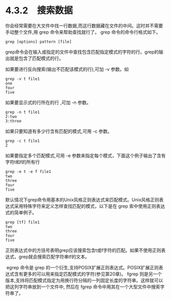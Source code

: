 # 4.3.2　搜索数据

​			你会经常需要在大文件中找一行数据,而这行数据藏在文件的中间。这时并不需要手动整个文件,用 grep 命令来帮助查找就行了。 grep 命令的命令行格式如下。

```
grep [options] pattern [file]
```

​			grep命令会在输入或指定的文件中查找包含匹配指定模式的字符的行。grep的输出就是包含了匹配模式的行。

如果要进行反向搜索(输出不匹配该模式的行),可加 -v 参数。如

```
grep -v t file1
one
four
five
```

如果要显示式的行所在的行 ,可加 -n 参数。

```
grep -n t file1
2:two
3:three
```

如果只要知道有多少行含有匹配的模式,可用 -c 参数。

```
grep -c t file1
2
```

如果要指定多个匹配模式,可用 -e 参数来指定每个模式，下面这个例子输出了含有字符t和f的所有行

```
grep -e t -e f file1
two
three
four
five
```

​			默认情况下grep命令用基本的Unix风格正则表达式来匹配模式。Unix风格正则表达式采用特殊字符来定义怎样查找匹配的模式，以下是在 grep 索中使用正则表达式的简单例子。

```
grep [tf] file1
two
three
four
five
```

正则表达式中的方括号表明grep应该搜索包含t或f字符的匹配。如果不使用正则表达式，grep就会搜索匹配字符串tf的文本。

​			egrep 命令是 grep 的一个衍生,支持POSIX扩展正则表达式。POSIX扩展正则表达式含有更多的可以用来指定匹配模式的字符(参见第20章)。 fgrep 则是另一个版本,支持将匹配模式指定为用换行符分隔的一列固定长度的字符串。这样就可以把这列字符串放到一个文件中, 然后在 fgrep 命令中用其在一个大型文件中搜索字符串了。